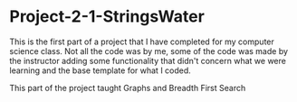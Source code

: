 # Project-2-1-StringsWater

This is the first part of a project that I have completed for my computer science class.
Not all the code was by me, some of the code was made by the instructor adding some functionality that didn't concern what we were learning and the base template for what I coded.

This part of the project taught Graphs and Breadth First Search
